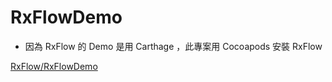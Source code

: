 # RxFlowDemo

* 因為 RxFlow 的 Demo 是用 Carthage ，此專案用 Cocoapods 安裝 RxFlow

[RxFlow/RxFlowDemo](https://github.com/RxSwiftCommunity/RxFlow/tree/main/RxFlowDemo)
